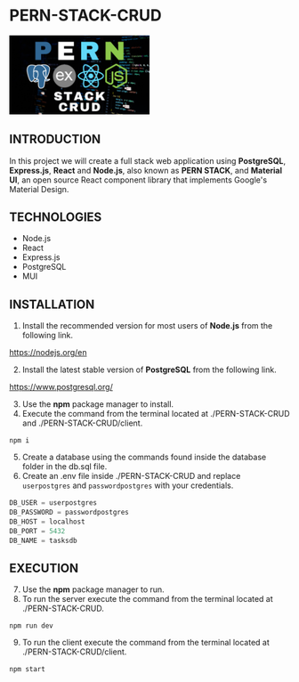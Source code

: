 # PERN-STACK-CRUD

<img width="50%" src="./images/pern_stack_crud.png" />

## INTRODUCTION

In this project we will create a full stack web application using **PostgreSQL**, **Express.js**, **React** and **Node.js**, also known as **PERN STACK**, and **Material UI**, an open source React component library that implements Google's Material Design.

## TECHNOLOGIES

- Node.js
- React
- Express.js
- PostgreSQL
- MUI

## INSTALLATION

1. Install the recommended version for most users of **Node.js** from the following link.

https://nodejs.org/en

2. Install the latest stable version of **PostgreSQL** from the following link.

https://www.postgresql.org/

3. Use the **npm** package manager to install.
4. Execute the command from the terminal located at ./PERN-STACK-CRUD and ./PERN-STACK-CRUD/client.

```shell
npm i
```

5. Create a database using the commands found inside the database folder in the db.sql file.
6. Create an .env file inside ./PERN-STACK-CRUD and replace `userpostgres` and `passwordpostgres` with your credentials.

```js
DB_USER = userpostgres
DB_PASSWORD = passwordpostgres
DB_HOST = localhost
DB_PORT = 5432
DB_NAME = tasksdb
```

## EXECUTION

7. Use the **npm** package manager to run.
8. To run the server execute the command from the terminal located at ./PERN-STACK-CRUD.

```shell
npm run dev
```

9. To run the client execute the command from the terminal located at ./PERN-STACK-CRUD/client.

```shell
npm start
```